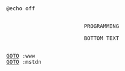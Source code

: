 <samp>@echo off</samp>
<br> <!-- <br>uh -->
<br>
<p align="center">
<samp>PROGRAMMING<br><br>BOTTOM TEXT</samp>
</p>
<br>
<samp><a href="https://zvava.org/">GOTO</a> :www<br></samp>
<samp><a href="https://merveilles.town/@zvava">GOTO</a> :mstdn</samp>

